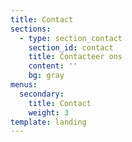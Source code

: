 ```yaml
---
title: Contact
sections:
  - type: section_contact
    section_id: contact
    title: Contacteer ons
    content: ''
    bg: gray
menus:
  secondary:
    title: Contact
    weight: 3
template: landing
---
```


